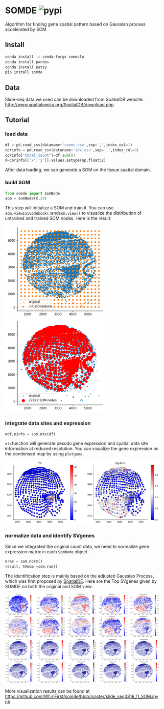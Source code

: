 
# SOMDE ![pypi](https://img.shields.io/pypi/v/somde)
Algorithm for finding gene spatial pattern based on Gaussian process accelerated by SOM

## Install

```bash
conda install -c conda-forge somoclu
conda install pandas
conda install patsy
pip install somde
```

## Data
Slide-seq data we used can be downloaded from SpatialDB website:
http://www.spatialomics.org/SpatialDB/download.php

## Tutorial


### load data
```python
df = pd.read_csv(dataname+'count.csv',sep=',',index_col=1)
corinfo = pd.read_csv(dataname+'idx.csv',sep=',',index_col=0)
corinfo["total_count"]=df.sum(0)
X=corinfo[['x','y']].values.astype(np.float32)
```
After data loading, we can generate a SOM on the tissue spatial domain.
### build SOM
```python
from somde import SomNode
som = SomNode(X,20)
```
This step will initialize a SOM and train it. You can use `som.viewIniCodebook()`and`som.view()` to visualize the distribution of untrained and trained SOM nodes. Here is the result:

![somde1](README_files/r1.png)
![somde2](README_files/r2.png)

### integrate data sites and expression
```python
ndf,ninfo = som.mtx(df)
```
`mtx`function will generate pesudo gene expression and spatial data site information at reduced resolution. You can visualize the gene expreesion on the condensed map by using `plotgene`.

![somde3](README_files/r3.png)

### normalize data and identify SVgenes
Since we integrated the original count data, we need to normalize gene expression matrix in each `SomNode` object.
```python
nres = som.norm()
result, SVnum =som.run()
```
The identification step is mainly based on the adjusted Gaussian Process, which was first proposed by [SpatialDE](https://github.com/Teichlab/SpatialDE). Here are the Top SVgenes given by SOMDE on both the original and SOM view:

![somde4](README_files/r4.png)
![somde5](README_files/r5.png)

More visualization results can be found at https://github.com/WhirlFirst/somde/blob/master/slide_seq0819_11_SOM.ipynb 


